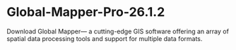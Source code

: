 # Global-Mapper-Pro-26.1.2
Download Global Mapper— a cutting-edge GIS software offering an array of spatial data processing tools and support for multiple data formats.

